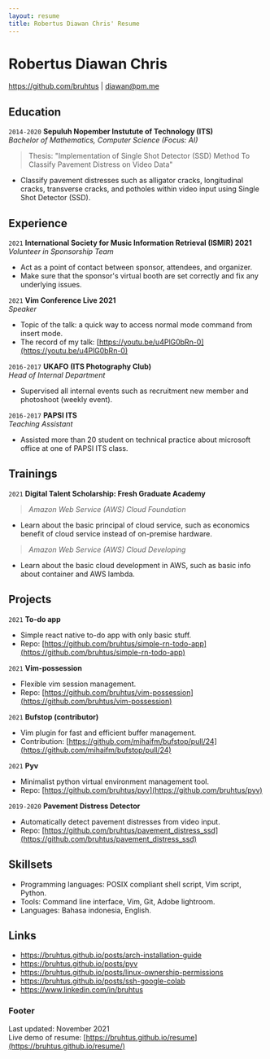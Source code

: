 ```yaml
---
layout: resume
title: Robertus Diawan Chris' Resume
---
```

# Robertus Diawan Chris

<div id="webaddress">
<a href="https://github.com/bruhtus">https://github.com/bruhtus</a>
|
<a href="mailto:diawan@pm.me">diawan@pm.me</a>
</div>

<!-- ## Description -->
<!-- I am a mathematics graduate with experience in POSIX compliant shell scripting, python scripting, and portrait photography who is looking for enthusiastic team that will provide me with challenging and interesting work that I can learn from and contribute to. -->

## Education

`2014-2020`
__Sepuluh Nopember Instutute of Technology (ITS)__ <br>
_Bachelor of Mathematics, Computer Science (Focus: AI)_
> Thesis: "Implementation of Single Shot Detector (SSD) Method To Classify Pavement Distress on Video Data"
- Classify pavement distresses such as alligator cracks, longitudinal cracks, transverse cracks, and potholes within video input using Single Shot Detector (SSD).

## Experience

`2021`
__International Society for Music Information Retrieval (ISMIR) 2021__ <br>
_Volunteer in Sponsorship Team_
- Act as a point of contact between sponsor, attendees, and organizer.
- Make sure that the sponsor's virtual booth are set correctly and fix any underlying issues.

`2021`
__Vim Conference Live 2021__ <br>
_Speaker_
- Topic of the talk: a quick way to access normal mode command from insert mode.
- The record of my talk: [https://youtu.be/u4PlG0bRn-0](https://youtu.be/u4PlG0bRn-0)

`2016-2017`
__UKAFO (ITS Photography Club)__ <br>
_Head of Internal Department_
- Supervised all internal events such as recruitment new member and photoshoot (weekly event).

`2016-2017`
__PAPSI ITS__ <br>
_Teaching Assistant_
- Assisted more than 20 student on technical practice about microsoft office at one of PAPSI ITS class.

## Trainings

`2021`
__Digital Talent Scholarship: Fresh Graduate Academy__ <br>
> _Amazon Web Service (AWS) Cloud Foundation_
- Learn about the basic principal of cloud service, such as economics benefit of cloud service instead of on-premise hardware.

> _Amazon Web Service (AWS) Cloud Developing_
- Learn about the basic cloud development in AWS, such as basic info about container and AWS lambda.

## Projects

`2021`
__To-do app__ <br>
- Simple react native to-do app with only basic stuff.
- Repo: [https://github.com/bruhtus/simple-rn-todo-app](https://github.com/bruhtus/simple-rn-todo-app)

`2021`
__Vim-possession__ <br>
- Flexible vim session management.
- Repo: [https://github.com/bruhtus/vim-possession](https://github.com/bruhtus/vim-possession)

`2021`
__Bufstop (contributor)__ <br>
- Vim plugin for fast and efficient buffer management.
- Contribution: [https://github.com/mihaifm/bufstop/pull/24](https://github.com/mihaifm/bufstop/pull/24)

`2021`
__Pyv__ <br>
- Minimalist python virtual environment management tool.
- Repo: [https://github.com/bruhtus/pyv](https://github.com/bruhtus/pyv)

`2019-2020`
__Pavement Distress Detector__ <br>
- Automatically detect pavement distresses from video input.
- Repo: [https://github.com/bruhtus/pavement_distress_ssd](https://github.com/bruhtus/pavement_distress_ssd)

<!-- ## Areas of expertise

* Machine learning
* Data visualisation
* Computer vision -->

## Skillsets

- Programming languages: POSIX compliant shell script, Vim script, Python.
- Tools: Command line interface, Vim, Git, Adobe lightroom.
- Languages: Bahasa indonesia, English.

## Links

<!-- fa are fontawesome, ai are academicons -->
<!-- - <a href="https://linktr.ee/bruhtus">https://linktr.ee/bruhtus</a><br /> -->
<!-- - <a href="https://github.com/bruhtus">https://github.com/bruhtus</a><br /> -->
<!-- - <i class="fa fa-twitter"></i> <a href="http://twitter.com/diawanchris">twitter.com/diawanchris</a><br /> -->
- <a href="https://bruhtus.github.io/posts/arch-installation-guide/">https://bruhtus.github.io/posts/arch-installation-guide</a><br />
- <a href="https://bruhtus.github.io/posts/pyv/">https://bruhtus.github.io/posts/pyv</a><br />
- <a href="https://bruhtus.github.io/posts/linux-ownership-permissions/">https://bruhtus.github.io/posts/linux-ownership-permissions</a><br />
- <a href="https://bruhtus.github.io/posts/ssh-google-colab/">https://bruhtus.github.io/posts/ssh-google-colab</a><br />
- <a href="https://www.linkedin.com/in/bruhtus/">https://www.linkedin.com/in/bruhtus</a>

### Footer

Last updated: November 2021 <br>
Live demo of resume: [https://bruhtus.github.io/resume](https://bruhtus.github.io/resume/)
